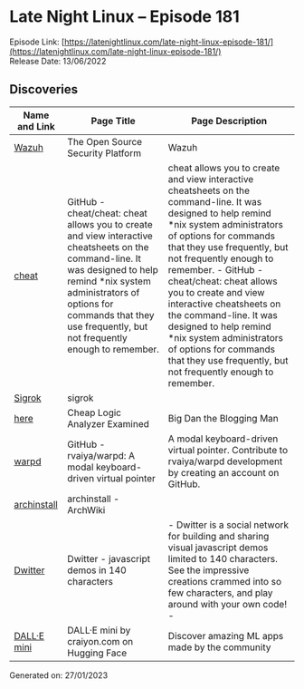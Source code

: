 # Late Night Linux – Episode 181
Episode Link: [https://latenightlinux.com/late-night-linux-episode-181/](https://latenightlinux.com/late-night-linux-episode-181/)  
Release Date: 13/06/2022
## Discoveries

| Name and Link | Page Title | Page Description |
| ----- | ----- | ----- |
| [Wazuh](https://wazuh.com/) | The Open Source Security Platform | Wazuh | Wazuh is a free, open source and enterprise-ready security monitoring solution for threat detection, integrity monitoring, incident response and compliance. |
| [cheat](https://github.com/cheat/cheat) | GitHub - cheat/cheat: cheat allows you to create and view interactive cheatsheets on the command-line. It was designed to help remind *nix system administrators of options for commands that they use frequently, but not frequently enough to remember. | cheat allows you to create and view interactive cheatsheets on the command-line. It was designed to help remind *nix system administrators of options for commands that they use frequently, but not frequently enough to remember. - GitHub - cheat/cheat: cheat allows you to create and view interactive cheatsheets on the command-line. It was designed to help remind *nix system administrators of options for commands that they use frequently, but not frequently enough to remember. |
| [Sigrok](https://sigrok.org/wiki/Main_Page) | sigrok |  |
| [here](https://bigdanzblog.wordpress.com/2022/05/23/cheap-logic-analyzer-examined/) | Cheap Logic Analyzer Examined | Big Dan the Blogging Man | While experimenting with my AS3935 lightning detector, I needed my Saleae logic analyzer to view the SPI protocol to make sure I was accessing the sensor correctly. I ended up at Saleae's website to download new software, and, to make a long story short, I discovered that the current logical analyzer models are really expensive.… |
| [warpd](https://github.com/rvaiya/warpd) | GitHub - rvaiya/warpd: A modal keyboard-driven virtual pointer | A modal keyboard-driven virtual pointer. Contribute to rvaiya/warpd development by creating an account on GitHub. |
| [archinstall](https://wiki.archlinux.org/title/archinstall) | archinstall - ArchWiki |  |
| [Dwitter](https://www.dwitter.net/) | Dwitter  - javascript demos in 140 characters |  - Dwitter is a social network for building and sharing visual javascript demos limited to 140 characters. See the impressive creations crammed into so few characters, and play around with your own code! -  |
| [DALL·E mini](https://huggingface.co/spaces/dalle-mini/dalle-mini) | DALL·E mini by craiyon.com on Hugging Face | Discover amazing ML apps made by the community |

Generated on: 27/01/2023